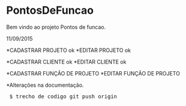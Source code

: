 # PontosDeFuncao

Bem vindo ao projeto Pontos de funcao.

11/09/2015

*CADASTRAR PROJETO ok
*EDITAR PROJETO ok

*CADASTRAR CLIENTE ok
*EDITAR CLIENTE ok

*CADASTRAR FUNÇÃO DE PROJETO
*EDITAR FUNÇÃO DE PROJETO

*Alterações na documentação.


<pre> $ trecho de codigo git push origin</pre>
